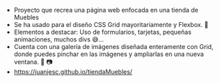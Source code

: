 - Proyecto que recrea una página web enfocada en una tienda de Muebles
- Se ha usado para el diseño CSS Grid mayoritariamente y Flexbox. 💙
- Elementos a destacar: Uso de formularios, tarjetas, pequeñas animaciones, muchos divs 😅...
- Cuenta con una galería de imágenes diseñada enteramente con Grid, donde puedes pinchar en las imágenes y ampliarlas en una nueva ventana.
🙌 📷
- https://juanjesc.github.io/tiendaMuebles/
